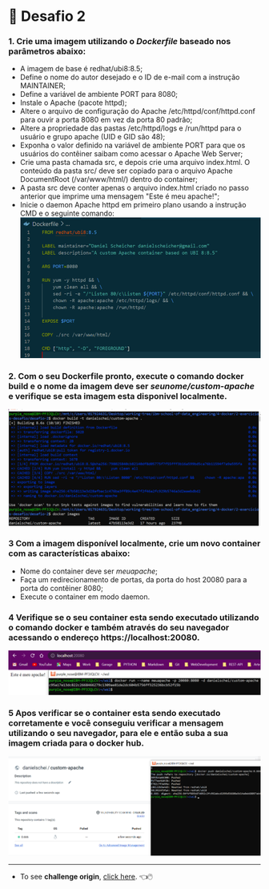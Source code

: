 # :whale: Desafio 2

### 1. Crie uma imagem utilizando o _Dockerfile_ baseado nos parâmetros abaixo:
* A imagem de base é redhat/ubi8:8.5;
* Define o nome do autor desejado e o ID de e-mail com a instrução MAINTAINER;
* Define a variável de ambiente PORT para 8080;
* Instale o Apache (pacote httpd);
* Altere o arquivo de configuração do Apache /etc/httpd/conf/httpd.conf para ouvir a porta 8080 em vez da porta 80 padrão;
* Altere a propriedade das pastas /etc/httpd/logs e /run/httpd para o usuário e grupo apache (UID e GID são 48);
* Exponha o valor definido na variável de ambiente PORT para que os usuários do contêiner saibam como acessar o Apache Web Server;
* Crie uma pasta chamada src, e depois crie uma arquivo index.html. O conteúdo da pasta src/ deve ser copiado para o arquivo Apache DocumentRoot (/var/www/html/) dentro do container;
* A pasta src deve conter apenas o arquivo index.html criado no passo anterior que imprime uma mensagem "Este é meu apache!";
* Inicie o daemon Apache httpd em primeiro plano usando a instrução CMD e o seguinte comando:
![imagem-1](./images/1.png)

### 2. Com o seu Dockerfile pronto, execute o comando docker build e o nome da imagem deve ser _seunome/custom-apache_ e verifique se esta imagem esta disponivel localmente.
![imagem-2](./images/2.png)

### 3 Com a imagem disponível localmente, crie um novo container com as características abaixo:
* Nome do container deve ser _meuapache_;
* Faça um redirecionamento de portas, da porta do host 20080 para a porta do contêiner 8080;
* Execute o container em modo daemon.

### 4 Verifique se o seu container esta sendo executado utilizando o comando docker e também através do seu navegador acessando o endereço https://localhost:20080.
![imagem-3e4](./images/3.png)


### 5 Apos verificar se o container esta sendo executado corretamente e você conseguiu verificar a mensagem utilizando o seu navegador, para ele e então suba a sua imagem criada para o docker hub.
![imagem-5](./images/5.png)

***

* To see **challenge origin**, [click here](https://github.com/ricardocapeli/DockerStart/blob/main/exercicios/2_Desafio.md). :point_left::computer_mouse:
